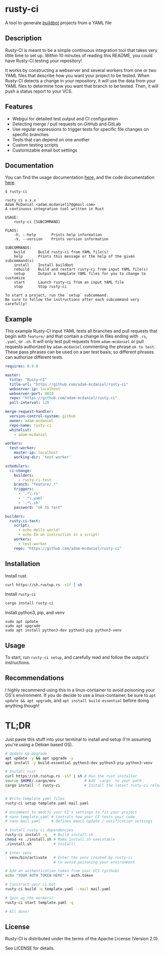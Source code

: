 # rusty-ci

A tool to generate [buildbot](https://buildbot.net/) projects from a YAML file

## Description

Rusty-CI is meant to be a simple continuous integration tool that takes very little time to set up. Within 10 minutes of reading this README, you could have Rusty-CI testing your repository!

It works by constructing a webserver and several workers from one or two YAML files that describe how you want your project to be tested. When Rusty-CI detects a change in your repository, it will use the data from your YAML files to determine how you want that branch to be tested. Then, it will push a status report to your VCS.

## Features

- Webgui for detailed test output and CI configuration
- Detecting merge / pull requests on GitHub and GitLab
- Use regular expressions to trigger tests for specific file changes on specific branches
- Tests that can depend on one another
- Custom testing scripts
- Customizable email bot settings

## Documentation

You can find the usage documentation [here](https://adam-mcdaniel.github.io/rusty-ci/book/introduction.html), and the code documentation [here](https://docs.rs/rusty-ci).


```
$ rusty-ci

rusty_ci x.x.x
Adam McDaniel <adam.mcdaniel17@gmail.com>
A continuous integration tool written in Rust

USAGE:
    rusty-ci [SUBCOMMAND]

FLAGS:
    -h, --help       Prints help information
    -V, --version    Prints version information

SUBCOMMANDS:
    build      Build rusty-ci from YAML file(s)
    help       Prints this message or the help of the given subcommand(s)
    install    Install buildbot
    rebuild    Build and restart rusty-ci from input YAML file(s)
    setup      Output a template YAML files for you to change to customize
    start      Launch rusty-ci from an input YAML file
    stop       Stop rusty-ci

To start a project, run the `setup` subcommand.
Be sure to follow the instructions after each subcommand very carefully!
```

## Example

This example Rusty-CI input YAML tests all branches and pull requests that begin with `feature/` and that contain a change in files ending with `.rs`, `.yaml`, or `.sh`. It will only test pull requests from `adam-mcdaniel` or pull requests authorized by `adam-mcdaniel` commenting the phrase `ok to test`. These pass phrases can be used on a per test basis; so different phrases can authorize different tests.

```yaml
requires: 0.9.0

master:
  title: "Rusty-CI"
  title-url: "https://github.com/adam-mcdaniel/rusty-ci"
  webserver-ip: localhost
  webserver-port: 8010
  repo: "https://github.com/adam-mcdaniel/rusty-ci"
  poll-interval: 120

merge-request-handler:
  version-control-system: github
  owner: adam-mcdaniel
  repo-name: rusty-ci
  whitelist:
    - adam-mcdaniel

workers:
  test-worker:
    master-ip: localhost
    working-dir: 'test-worker'

schedulers:
  ci-change:
    builders:
      - rusty-ci-test
    branch: "feature/.*"
    triggers:
      - '.*\.rs'
      - '.*\.yaml'
      - '.*\.sh'
    password: "ok to test"

builders:
  rusty-ci-test:
    script:
      - echo Hello world!
      - echo Im an instruction in a script!
    workers:
      - test-worker
    repo: "https://github.com/adam-mcdaniel/rusty-ci"
```

## Installation

Install rust.

```bash
curl https://sh.rustup.rs -sSf | sh
```

Install `rusty-ci`

```bash
cargo install rusty-ci
```

Install python3, pip, and venv

```
sudo apt update
sudo apt upgrade
sudo apt install python3-dev python3-pip python3-venv
```

## Usage

To start, run `rusty-ci setup`, and carefully read and follow the output's instructions.


## Recommendations

I highly recommend using this in a linux-container to avoid poisoning your OS's environment. If you do decide to use a linux-container, be sure to `apt update && apt upgrade`, and `apt install build-essential` before doing anything though!


# TL;DR

Just paste this stuff into your terminal to install and setup (I'm assuming you're using a Debian based OS).


```bash
# Update && Upgrade
apt update -y && apt upgrade -y
apt install -y build-essential python3-dev python3-pip python3-venv

# Install rust
curl https://sh.rustup.rs -sSf | sh # Run the rust installer
source $HOME/.cargo/env             # Add `cargo` to your path
cargo install -f rusty-ci           # Install the latest rusty-ci release


# Write template yaml files
rusty-ci setup template.yaml mail.yaml

# Uncomment to modify your CI's settings to fit your project
# nano template.yaml # Controls how your CI tests your code
# nano mail.yaml     # Defines email update / notification settings

# Install rusty-ci dependencies
rusty-ci install -q   # Build install.sh
chmod +x ./install.sh # Make install.sh executable
./install.sh          # Install!

# Enter venv
. venv/bin/activate   # Enter the venv created by rusty-ci
                      # to avoid poisoning your environment

# Add an authentication token from your VCS (github)
echo "YOUR AUTH TOKEN HERE" > auth.token

# Construct your ci bot
rusty-ci build -q template.yaml --mail mail.yaml

# Spin up the workers!
rusty-ci start template.yaml -q

# All done!
```


## License
Rusty-CI is distributed under the terms of the Apache License (Version 2.0).

See LICENSE for details.